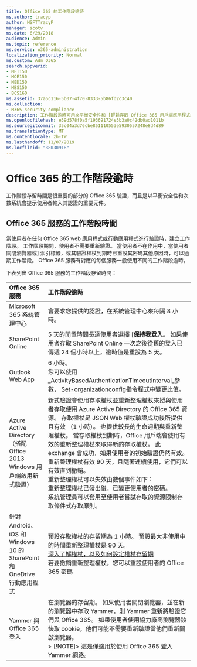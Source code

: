 ```yaml
---
title: Office 365 的工作階段逾時
ms.author: tracyp
author: MSFTTracyP
manager: scotv
ms.date: 6/29/2018
audience: Admin
ms.topic: reference
ms.service: o365-administration
localization_priority: Normal
ms.custom: Adm_O365
search.appverid:
- MET150
- MOE150
- MED150
- MBS150
- BCS160
ms.assetid: 37a5c116-5b07-4f70-8333-5b86fd2c3c40
ms.collection:
- M365-security-compliance
description: 工作階段逾時可用來平衡安全性和 [輕鬆存取 Office 365 用戶端應用程式中。
ms.openlocfilehash: e39d578f0a5f193691724e3b3a0c42db0ad1011b
ms.sourcegitcommit: 35c04a3d76cbe851110553e5930557248e8d4d89
ms.translationtype: MT
ms.contentlocale: zh-TW
ms.lasthandoff: 11/07/2019
ms.locfileid: "38030918"
---
```

# <a name="session-timeouts-for-office-365"></a>Office 365 的工作階段逾時

工作階段存留時間是很重要的部分的 Office 365 驗證，而且是以平衡安全性和次數系統會提示使用者輸入其認證的重要元件。
  
## <a name="session-times-for-office-365-services"></a>Office 365 服務的工作階段時間

當使用者在任何 Office 365 web 應用程式或行動應用程式進行驗證時，建立工作階段。 工作階段期間，使用者不需要重新驗證。 當使用者不在作用中，當使用者關閉瀏覽器或] 索引標籤，或其驗證權杖到期時已重設其密碼其他原因時，可以過期工作階段。 Office 365 服務有對應的每個服務一般使用不同的工作階段逾時。
  
下表列出 Office 365 服務的工作階段存留時間：
  
|**Office 365 服務**|**工作階段逾時**|
|:-----|:-----|
|Microsoft 365 系統管理中心  <br/> |會要求您提供的認證，在系統管理中心來每隔 8 小時。  <br/> |
|SharePoint Online  <br/> |5 天的閒置時間長達使用者選擇 [**保持我登入**。 如果使用者存取 SharePoint Online 一次之後從舊的登入已傳遞 24 個小時以上，逾時值是重設為 5 天。  <br/> |
|Outlook Web App  <br/> |6 小時。  <br/> 您可以使用_ActivityBasedAuthenticationTimeoutInterval_參數， [Set-organizationconfig](https://go.microsoft.com/fwlink/p/?LinkId=615378)指令程式中變更此值。  <br/> |
|Azure Active Directory  <br/> （搭配 Office 2013 Windows 用戶端啟用新式驗證）  <br/> | 新式驗證會使用存取權杖並重新整理權杖來授與使用者存取使用 Azure Active Directory 的 Office 365 資源。 存取權杖是 JSON Web 權杖驗證成功後所提供且有效 （1 小時）。 也提供較長的生命週期與重新整理權杖。 當存取權杖到期時，Office 用戶端會使用有效的重新整理權杖來取得新的存取權杖。 此 exchange 會成功，如果使用者的初始驗證仍然有效。  <br/>  重新整理權杖有效 90 天，且隨著連續使用，它們可以有效直到撤銷。  <br/>  重新整理權杖可以失效由數個事件如下：  <br/>  重新整理權杖已發出後，已變更使用者的密碼。  <br/>  系統管理員可以套用至使用者嘗試存取的資源限制存取條件式存取原則。  <br/> |
|針對 Android、 iOS 和 Windows 10 的 SharePoint 和 OneDrive 行動應用程式  <br/> |預設存取權杖的存留期為 1 小時。 預設最大非使用中的時間重新整理權杖是 90 天。  <br/> [深入了解權杖，以及如何設定權杖存留期](https://docs.microsoft.com/azure/active-directory/active-directory-configurable-token-lifetimes) <br/> 若要撤銷重新整理權杖，您可以重設使用者的 Office 365 密碼  <br/> |
|Yammer 與 Office 365 登入  <br/> |在瀏覽器的存留期。 如果使用者關閉瀏覽器，並在新的瀏覽器中存取 Yammer，則 Yammer 重新將驗證它們與 Office 365。 如果使用者使用協力廠商瀏覽器該快取 cookie，他們可能不需要重新驗證當他們重新開啟瀏覽器。  <br/> > [!NOTE]> 這是僅適用於使用 Office 365 登入 Yammer 網路。           |
   

